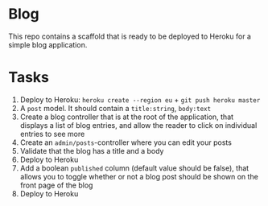 # Blog

This repo contains a scaffold that is ready to be deployed to Heroku for a simple blog application.

# Tasks

1. Deploy to Heroku: `heroku create --region eu` + `git push heroku master`
1. A `post` model. It should contain a `title:string`, `body:text`
1. Create a blog controller that is at the root of the application, that displays a list of blog entries, and
   allow the reader to click on individual entries to see more
1. Create an `admin/posts`-controller where you can edit your posts
1. Validate that the blog has a title and a body
1. Deploy to Heroku
1. Add a boolean `published` column (default value should be false), that allows you to toggle whether or
   not a blog post should be shown on the front page of the blog
1. Deploy to Heroku
